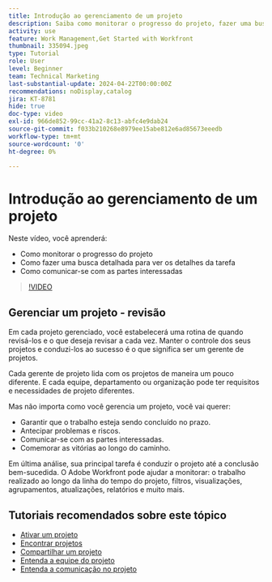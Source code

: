 ```yaml
---
title: Introdução ao gerenciamento de um projeto
description: Saiba como monitorar o progresso do projeto, fazer uma busca detalhada para ver os detalhes da tarefa e como comunicar-se com as partes interessadas.
activity: use
feature: Work Management,Get Started with Workfront
thumbnail: 335094.jpeg
type: Tutorial
role: User
level: Beginner
team: Technical Marketing
last-substantial-update: 2024-04-22T00:00:00Z
recommendations: noDisplay,catalog
jira: KT-8781
hide: true
doc-type: video
exl-id: 966de852-99cc-41a2-8c13-abfc4e9dab24
source-git-commit: f033b210268e8979ee15abe812e6ad85673eeedb
workflow-type: tm+mt
source-wordcount: '0'
ht-degree: 0%

---
```


# Introdução ao gerenciamento de um projeto

Neste vídeo, você aprenderá:

* Como monitorar o progresso do projeto
* Como fazer uma busca detalhada para ver os detalhes da tarefa
* Como comunicar-se com as partes interessadas

>[!VIDEO](https://video.tv.adobe.com/v/335094/?quality=12&learn=on)

## Gerenciar um projeto - revisão

Em cada projeto gerenciado, você estabelecerá uma rotina de quando revisá-los e o que deseja revisar a cada vez. Manter o controle dos seus projetos e conduzi-los ao sucesso é o que significa ser um gerente de projetos.

Cada gerente de projeto lida com os projetos de maneira um pouco diferente. E cada equipe, departamento ou organização pode ter requisitos e necessidades de projeto diferentes.

Mas não importa como você gerencia um projeto, você vai querer:

* Garantir que o trabalho esteja sendo concluído no prazo.
* Antecipar problemas e riscos.
* Comunicar-se com as partes interessadas.
* Comemorar as vitórias ao longo do caminho.

Em última análise, sua principal tarefa é conduzir o projeto até a conclusão bem-sucedida. O Adobe Workfront pode ajudar a monitorar: o trabalho realizado ao longo da linha do tempo do projeto, filtros, visualizações, agrupamentos, atualizações, relatórios e muito mais.

<!---
learn more urls
3 universal principles of project management
What is a project manager?
Project management knowledge areas
9 best practices for effective project management
10 work management problems and how to solve them
--->

## Tutoriais recomendados sobre este tópico

* [Ativar um projeto](/help/manage-work/projects/take-a-project-live.md)
* [Encontrar projetos](/help/manage-work/projects/find-projects.md)
* [Compartilhar um projeto](/help/manage-work/projects/share-a-project.md)
* [Entenda a equipe do projeto](/help/manage-work/projects/understand-the-project-team.md)
* [Entenda a comunicação no projeto](/help/manage-work/projects/understand-project-communication.md)
